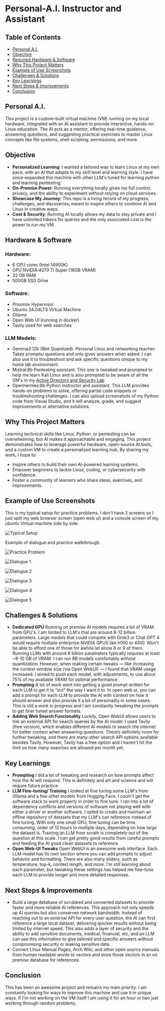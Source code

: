 # Personal-A.I. Instructor and Assistant

## Table of Contents

- [Personal A.I.](#personal-ai)
- [Objective](#objective)
- [Required Hardware & Software](#hardware--software)
- [Why This Project Matters](#why-this-project-matters)
- [Example of Use Screenshots](#example-of-use-screenshots)
- [Challenges & Solutions](#challenges--solutions)
- [Key Learnings](#key-learnings)
- [Next Steps & Improvements](#next-steps--improvements)
- [Conclusion](#conclusion)

## Personal A.I.

This project is a custom-built virtual machine (VM) running on my local hardware, integrated with an AI assistant to provide interactive, hands-on Linux education. The AI acts as a mentor, offering real-time guidance, answering questions, and suggesting practical exercises to master Linux concepts like file systems, shell scripting, permissions, and more.

## Objective
- **Personalized Learning**: I wanted a tailored way to learn Linux at my own pace, with an AI that adapts to my skill level and learning style. I have since expanded this machine with other LLM's tuned for learning python and learning pentesting.
- **On-Premise Power**: Running everything locally gives me full control, privacy, and the ability to experiment without relying on cloud services.
- **Showcase My Journey**: This repo is a living record of my progress, challenges, and discoveries, meant to inspire others to combine AI and Linux in creative ways.
- **Cost & Security**: Running AI locally allows my data to stay private and I have unlimited tokens for queries and the only associated cost is the power to run my VM.

## Hardware & Software

### Hardware:

- 6 CPU cores (Intel 14900K)
- GPU NVIDIA 4070 Ti Super (16GB VRAM)
- 32 GB RAM
- 500GB SSD Drive

### Software:

- Proxmox Hypervisor
- Ubuntu 24.04LTS Virtual Machine
- Ollama
- Open Web UI (running in docker)
- Tavily used for web searches

### LLM Models:
- Gemma3:12b (8bit Quantized): Personal Linux and networking teacher. Takes prompts/ questions and only gives answers when asked. I can also use it to troubleshoot and ask specific questions unique to my home lab environment.
- Mistral:8b Pentesting assistant. This one is tweaked and prompted to help me learn Kali Linux and is also prompted to be aware of all the VM's in my [Active Directory and Security Lab](https://github.com/LoganMumford2025/Active-Directory-and-Security-Lab)
- Openhermes:8b Python instructor and assistant. This LLM provides hands-on problems to solve, offering partial code snippets or troubleshooting challenges. I can also upload screenshots of my Python code from Visual Studio, and it will analyze, grade, and suggest improvements or alternative solutions.

## Why This Project Matters

Learning technical skills like Linux, Python, or pentesting can be overwhelming, but AI makes it approachable and engaging. This project demonstrates how to leverage powerful hardware, open-source AI tools, and a custom VM to create a personalized learning hub. By sharing my work, I hope to:
- Inspire others to build their own AI-powered learning systems.
- Empower beginners to tackle Linux, coding, or cybersecurity with confidence.
- Foster a community of learners who share ideas, exercises, and improvements.

## Example of Use Screenshots

This is my typical setup for practice problems. I don't have 2 screens so I just split my web browser screen (open web ui) and a console screen of my ubuntu Virtual machine side by side.

![Typical Setup](https://github.com/user-attachments/assets/0b8ffb31-7764-4261-a3ed-a6cb0a527a85)

Example of dialogue and practice walkthrough.

![Practice Problem](https://github.com/user-attachments/assets/8fe8c87a-ee78-4fcb-a463-2c15b016efd0)

![Dialogue 1](https://github.com/user-attachments/assets/57a0eecc-864f-42de-8e63-3795dc5aa706)

![Dialogue 2](https://github.com/user-attachments/assets/c629b137-5c35-4233-a92b-e9dfa20a92b4)

![Dialogue 3](https://github.com/user-attachments/assets/279138ad-9b40-4eb5-81db-7ea56cfef6d1)

![Dialogue 4](https://github.com/user-attachments/assets/85c95c2d-73d5-4035-b884-5f8363e1fe78)

![Dialogue 5](https://github.com/user-attachments/assets/978173c9-305f-4ebf-9005-cd3f0cd0a06a)

## Challenges & Solutions

- **Dedicated GPU** Running on premise AI models requires a lot of VRAM from GPU's. I am limited to LLM's that are around 8-12 billion parameters. Large models that could compete with Grok3 or Chat GPT 4 would require multiple enterprise NVIDIA GPUS like H100 or A100. Won't be able to afford one of those for awhile let alone 8 or 9 of them. Running LLMs with around 8 billion parameters typically requires at least ~8-10 GB of VRAM. I can run 8B models comfortably without quantization. However, when making certain tweaks — like increasing the context window size (via Open WebUI) — I found that VRAM usage increased. I aimed to push each model, with adjustments, to use about 75% of my available VRAM for optimal performance.
- **Prompting** A lot of work went into getting a good prompt written for each LLM to get it to "act" the way I want it to. In open web ui, you can add a prompt for each LLM to provide the AI with context on how it should answer and also provide it a bit of personality in some cases. This is still a work in progress and I am constantly tweaking the prompts to get finer tuned answer formats.
- **Adding Web Search Funcionality** Luckily, Open WebUI allows users to link an external API for search queries by the AI model. I used Tavily (free version), which enables different AI models to search the internet for better context when answering questions. There’s definitely room for further tweaking, and there are many other search API options available besides Tavily. However, Tavily has a free option and I haven't hit the limit on how many searches are allowed per month yet.

## Key Learnings

- **Prompting** I did a lot of tweaking and research on how prompts affect how the AI will respond. This is definitely and art and science and will require future practice.
- **LLM Fine-tuning/ Training** I looked at fine tuning some LLM's from Ollama and a few other models from Hugging Face. I couln't get the software stack to work properly in order to fine tune. I ran into a lot of dependency conflicts and versions of software not playing well with either a driver or another software. I opted to create and maintain an offline repository of datasets that my LLM's can reference instead of fine tuning. With only one small GPU, fine tuning can be time consuming, order of 12 hours to multiple days, depending on how large the dataset is. Training an LLM from scrath is completely out of the question at this scale. I can get pretty good results from careful prompts and feeding the AI good clean datasets to reference.
- **Open Web-UI Tweaks** Open WebUI is an awesome web interface. Each LLM model has its own section where you can add prompts to adjust behavior and formatting. There are also many sliders, such as temperature, top-k, context length, and more. I'm still learning about each parameter, but tweaking these settings has helped me fine-tune each LLM to provide longer and more detailed responses. 

## Next Steps & Improvements

- Build a large database of scrubbed and converted datasets to provide faster and more reliable AI references. This approach not only speeds up AI queries but also conserves network bandwidth. Instead of reaching out to an external API for every user question, the AI can first reference a large local dataset, delivering quicker results without being limited by internet speed. This also adds a layer of security and the ability to add sensitive documents, medical, financial, etc, and an LLM can use this information to give tailored and specific answers without compromising security or leaking sensitive data.
- Convert Linux Manual Pages, Arch Wiki, and other open source manuals from human readable words to vectors and store those vectors in an on premise database for references.

## Conclusion

This has been an awesome project and remains my main priority. I am constantly looking for ways to improve this machine and use it in unique ways. If I'm not working on the VM itself I am using it for an hour or two just working through random problems.
